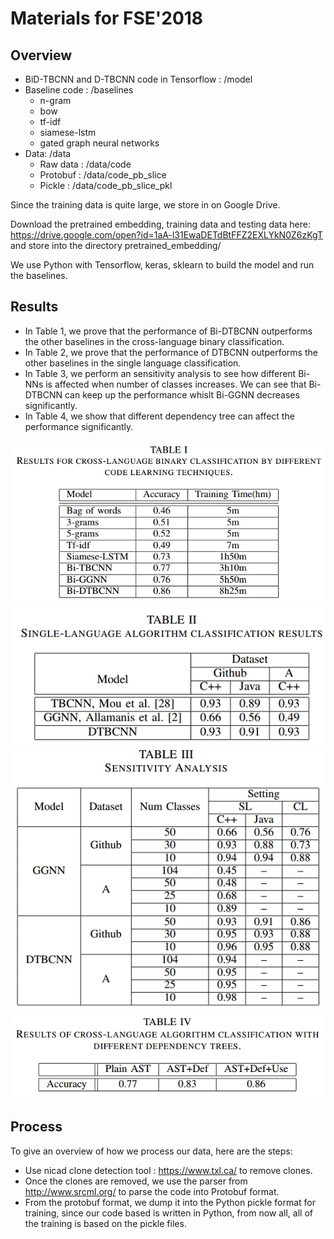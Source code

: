 Materials for FSE'2018
===============

## Overview
- BiD-TBCNN and D-TBCNN code in Tensorflow : /model
- Baseline code : /baselines
  - n-gram
  - bow
  - tf-idf
  - siamese-lstm
  - gated graph neural networks
- Data: /data
  - Raw data : /data/code
  - Protobuf : /data/code_pb_slice
  - Pickle :   /data/code_pb_slice_pkl

Since the training data is quite large, we store in on Google Drive.

Download the pretrained embedding, training data and testing data here: https://drive.google.com/open?id=1aA-l31EwaDETdBtFFZ2EXLYkN0Z6zKgT and store into the directory pretrained_embedding/

We use Python with Tensorflow, keras, sklearn to build the model and run the baselines.

## Results

- In Table 1, we prove that the performance of Bi-DTBCNN outperforms the other baselines in the cross-language binary classification.
- In Table 2, we prove that the performance of DTBCNN outperforms the other baselines in the single language classification.
- In Table 3, we perform an sensitivity analysis to see how different Bi-NNs is affected when number of classes increases. We can see that Bi-DTBCNN can keep up the performance whislt Bi-GGNN decreases significantly.
- In Table 4, we show that different dependency tree can affect the performance significantly.

<img src="results/binary_classification.png">   
<img src="results/single_classification.png">   
<img src="results/sensitivity.png">   
<img src="results/context.png">   


## Process

To give an overview of how we process our data, here are the steps:
- Use nicad clone detection tool : https://www.txl.ca/ to remove clones.
- Once the clones are removed, we use the parser from http://www.srcml.org/ to parse the code into Protobuf format.
- From the protobuf format, we dump it into the Python pickle format for training, since our code based is written in Python, from now all, all of the training is based on the pickle files.






